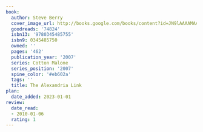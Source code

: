 ```yaml
---
book:
  author: Steve Berry
  cover_image_url: http://books.google.com/books/content?id=JN9lAAAAMAAJ&printsec=frontcover&img=1&zoom=1&source=gbs_api
  goodreads: '74824'
  isbn13: '9780345485755'
  isbn9: 0345485750
  owned: ''
  pages: '462'
  publication_year: '2007'
  series: Cotton Malone
  series_position: '2007'
  spine_color: '#eb602a'
  tags: ''
  title: The Alexandria Link
plan:
  date_added: 2023-01-01
review:
  date_read:
  - 2010-01-06
  rating: 1
---
```

